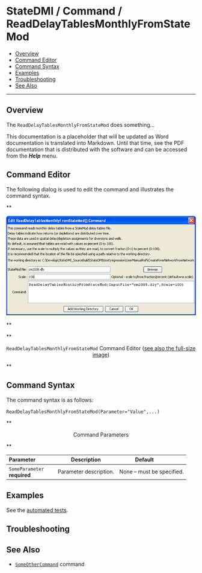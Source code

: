 # StateDMI / Command / ReadDelayTablesMonthlyFromStateMod #

* [Overview](#overview)
* [Command Editor](#command-editor)
* [Command Syntax](#command-syntax)
* [Examples](#examples)
* [Troubleshooting](#troubleshooting)
* [See Also](#see-also)

-------------------------

## Overview ##

The `ReadDelayTablesMonthlyFromStateMod` does something...

This documentation is a placeholder that will be updated as Word documentation is translated into Markdown.
Until that time, see the PDF documentation that is distributed with the software and can be accessed
from the ***Help*** menu.

## Command Editor ##

The following dialog is used to edit the command and illustrates the command syntax.

**<p style="text-align: center;">
![ReadDelayTablesMonthlyFromStateMod](ReadDelayTablesMonthlyFromStateMod.png)
</p>**

**<p style="text-align: center;">
`ReadDelayTablesMonthlyFromStateMod` Command Editor (<a href="../ReadDelayTablesMonthlyFromStateMod.png">see also the full-size image</a>)
</p>**

## Command Syntax ##

The command syntax is as follows:

```text
ReadDelayTablesMonthlyFromStateMod(Parameter="Value",...)
```
**<p style="text-align: center;">
Command Parameters
</p>**

| **Parameter**&nbsp;&nbsp;&nbsp;&nbsp;&nbsp;&nbsp;&nbsp;&nbsp;&nbsp;&nbsp;&nbsp;&nbsp; | **Description** | **Default**&nbsp;&nbsp;&nbsp;&nbsp;&nbsp;&nbsp;&nbsp;&nbsp;&nbsp;&nbsp; |
| --------------|-----------------|----------------- |
|`SomeParameter`<br>**required**|Parameter description.|None – must be specified.|

## Examples ##

See the [automated tests](https://github.com/OpenCDSS/cdss-app-statedmi-test/tree/master/test/regression/commands/ReadDelayTablesMonthlyFromStateMod).

## Troubleshooting ##

## See Also ##

* [`SomeOtherCommand`](../SomeOtherCommand/SomeOtherCommand) command
